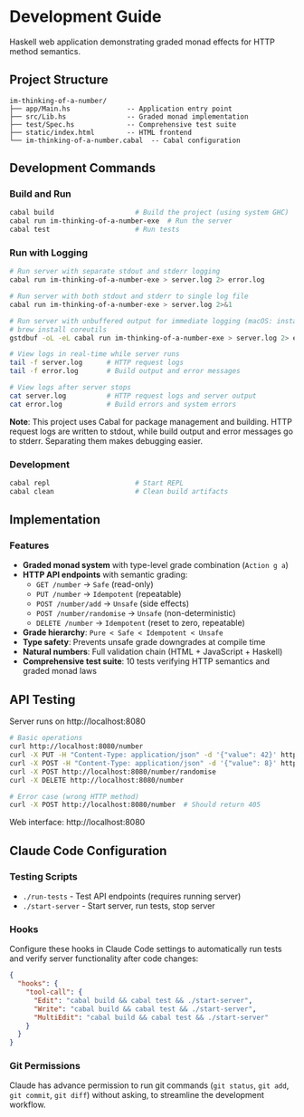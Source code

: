 # Development Guide

Haskell web application demonstrating graded monad effects for HTTP method semantics.

## Project Structure
```
im-thinking-of-a-number/
├── app/Main.hs              -- Application entry point
├── src/Lib.hs               -- Graded monad implementation
├── test/Spec.hs             -- Comprehensive test suite
├── static/index.html        -- HTML frontend
└── im-thinking-of-a-number.cabal  -- Cabal configuration
```

## Development Commands

### Build and Run
```bash
cabal build                    # Build the project (using system GHC)
cabal run im-thinking-of-a-number-exe  # Run the server
cabal test                     # Run tests
```

### Run with Logging
```bash
# Run server with separate stdout and stderr logging
cabal run im-thinking-of-a-number-exe > server.log 2> error.log

# Run server with both stdout and stderr to single log file
cabal run im-thinking-of-a-number-exe > server.log 2>&1

# Run server with unbuffered output for immediate logging (macOS: install coreutils)
# brew install coreutils
gstdbuf -oL -eL cabal run im-thinking-of-a-number-exe > server.log 2> error.log

# View logs in real-time while server runs
tail -f server.log      # HTTP request logs
tail -f error.log       # Build output and error messages

# View logs after server stops
cat server.log          # HTTP request logs and server output
cat error.log           # Build errors and system errors
```

**Note**: This project uses Cabal for package management and building. HTTP request logs are written to stdout, while build output and error messages go to stderr. Separating them makes debugging easier.

### Development
```bash
cabal repl                     # Start REPL
cabal clean                    # Clean build artifacts
```

## Implementation

### Features
- **Graded monad system** with type-level grade combination (`Action g a`)
- **HTTP API endpoints** with semantic grading:
  - `GET /number` → `Safe` (read-only)  
  - `PUT /number` → `Idempotent` (repeatable)
  - `POST /number/add` → `Unsafe` (side effects)
  - `POST /number/randomise` → `Unsafe` (non-deterministic)
  - `DELETE /number` → `Idempotent` (reset to zero, repeatable)
- **Grade hierarchy**: `Pure < Safe < Idempotent < Unsafe`
- **Type safety**: Prevents unsafe grade downgrades at compile time
- **Natural numbers**: Full validation chain (HTML + JavaScript + Haskell)
- **Comprehensive test suite**: 10 tests verifying HTTP semantics and graded monad laws

## API Testing

Server runs on http://localhost:8080

```bash
# Basic operations
curl http://localhost:8080/number
curl -X PUT -H "Content-Type: application/json" -d '{"value": 42}' http://localhost:8080/number
curl -X POST -H "Content-Type: application/json" -d '{"value": 8}' http://localhost:8080/number/add  
curl -X POST http://localhost:8080/number/randomise
curl -X DELETE http://localhost:8080/number

# Error case (wrong HTTP method)
curl -X POST http://localhost:8080/number  # Should return 405
```

Web interface: http://localhost:8080

## Claude Code Configuration

### Testing Scripts
- `./run-tests` - Test API endpoints (requires running server)
- `./start-server` - Start server, run tests, stop server

### Hooks
Configure these hooks in Claude Code settings to automatically run tests and verify server functionality after code changes:

```json
{
  "hooks": {
    "tool-call": {
      "Edit": "cabal build && cabal test && ./start-server",
      "Write": "cabal build && cabal test && ./start-server", 
      "MultiEdit": "cabal build && cabal test && ./start-server"
    }
  }
}
```

### Git Permissions
Claude has advance permission to run git commands (`git status`, `git add`, `git commit`, `git diff`) without asking, to streamline the development workflow.